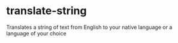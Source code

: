 # translate-string
Translates a string of text from English to your native language or a language of your choice
